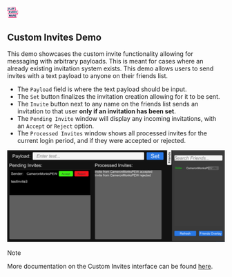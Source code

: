 <a href="/README.md"><img src="/docs/images/PlayEveryWareLogo.gif" alt="README.md" width="5%"/></a>

## **Custom Invites Demo**
This demo showcases the custom invite functionality allowing for messaging with arbitrary payloads. This is meant for cases where an already existing invitation system exists. This demo allows users to send invites with a text payload to anyone on their friends list.
- The ``Payload`` field is where the text payload should be input.
- The ``Set`` button finalizes the invitation creation allowing for it to be sent.
- The ``Invite`` button next to any name on the friends list sends an invitation to that user **only if an invitation has been set**.
- The ``Pending Invite`` window will display any incoming invitations, with an ``Accept`` or ``Reject`` option.
- The ``Processed Invites`` window shows all processed invites for the current login period, and if they were accepted or rejected.

![Custom Invite](../images/eos_sdk_custom_invites.png)


> [!NOTE] 
> More documentation on the Custom Invites interface can be found [here](https://dev.epicgames.com/docs/game-services/custom-invites-interface).